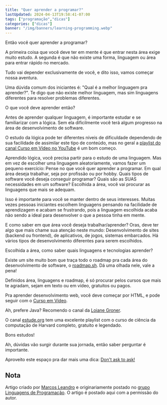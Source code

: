```yaml
---
title: "Quer aprender a programar?"
lastUpdated: 2024-04-13T19:58:41-07:00
tags: ["programação","dicas"]
categories: ["dicas"]
banner: "/img/banners/learning-programming.webp"
---
```


Então você quer aprender a programar?

A primeira coisa que você deve ter em mente é que entrar nesta área exige muito estudo.
A segunda é que não existe uma forma, linguagem ou área para entrar rápido no mercado.

Tudo vai depender exclusivamente de você, e dito isso, vamos começar nossa aventura.

Uma dúvida comum dos iniciantes é: "Qual é a melhor linguagem pra aprender?".
Te digo que não existe melhor linguagem, mas sim linguagens diferentes para resolver problemas diferentes.


O que você deve aprender então?

Antes de aprender qualquer linguagem, é importante estudar e se familiarizar com a lógica.
Sem ela dificilmente você terá algum progresso na área de desenvolvimento de software.

O estudo da lógica pode ter diferentes níveis de dificuldade dependendo de sua facilidade de assimilar este tipo de conteúdo, mas no geral a [playlist do canal Curso em Vídeo no YouTube](https://www.youtube.com/watch?v=8mei6uVttho&amp;list=PLHz_AreHm4dmSj0MHol_aoNYCSGFqvfXV&amp;ab_channel=CursoemV%C3%ADdeo) é um bom começo.

Aprendido lógica, você precisa partir para o estudo de uma linguagem. Mas em vez de escolher uma linguagem aleatoriamente, vamos fazer um pequeno exercício:
Pense no que você quer aprender a programar. Em qual área deseja trabalhar, seja por profissão ou por hobby. Quais tipos de software você deseja conseguir programar? Quais são as SUAS necessidades em um software?
Escolhida a área, você vai procurar as linguagens que mais se adequam.

Isso é importante para você se manter dentro de seus interesses. Muitas vezes pessoas iniciantes escolhem linguagens pensando na facilidade de aprendizagem e acabam se frustrando,
pois a linguagem escolhida acaba não sendo a ideal para desenvolver o que a pessoa tinha em mente.

E como saber em que área você deseja trabalhar/aprender? Oras, deve ter algo que mais chame sua atenção neste mundo:
Desenvolvimento de sites (backend ou frontend), de aplicativos, de jogos, sistemas embarcados. Há vários tipos de desenvolvimento diferentes para serem escolhidos.

Escolhida a área, como saber quais linguagens e tecnologias aprender?

Existe um site muito bom que traça todo o roadmap pra cada área do desenvolvimento de software, o [roadmap.sh](https://roadmap.sh/). Dá uma olhada nele, vale a pena!

Definidos área, linguagens e roadmap, é só procurar pelos cursos que mais te agradam, sejam em texto ou em vídeo, gratuitos ou pagos.

Pra aprender desenvolvimento web, você deve começar por HTML, e pode seguir com o [Curso em Vídeo](https://www.youtube.com/watch?v=epDCjksKMok&amp;list=PLHz_AreHm4dlAnJ_jJtV29RFxnPHDuk9o&amp;pp=iAQB).

Ah, prefere Java? Recomendo o canal da [Loiane Groner](https://www.youtube.com/watch?v=LnORjqZUMIQ&amp;list=PLGxZ4Rq3BOBq0KXHsp5J3PxyFaBIXVs3r&amp;pp=iAQB).

O canal [estude.org](https://www.youtube.com/watch?v=mR6jktYAOqs&amp;list=PLRqGANMTmslQL8Nu3CGn76vEzJ8htU7U2) tem uma excelente playlist com o curso de ciência da computação de Harvard completo, gratuito e legendado.

Bons estudos!

Ah, dúvidas vão surgir durante sua jornada, então saber perguntar é importante.

Aproveito este espaço pra dar mais uma dica: [Don't ask to ask!](https://dontasktoask.com/pt-br/)

## Nota
Artigo criado por [Marcos Leandro](https://www.tiktok.com/@odevcansado?is_from_webapp=1&sender_device=pc) e originariamente postado no [grupo Linguagens de Programação](https://t.me/ProgramadoresBrasil/670582).
O artigo é postado aqui com a permissão do autor.
